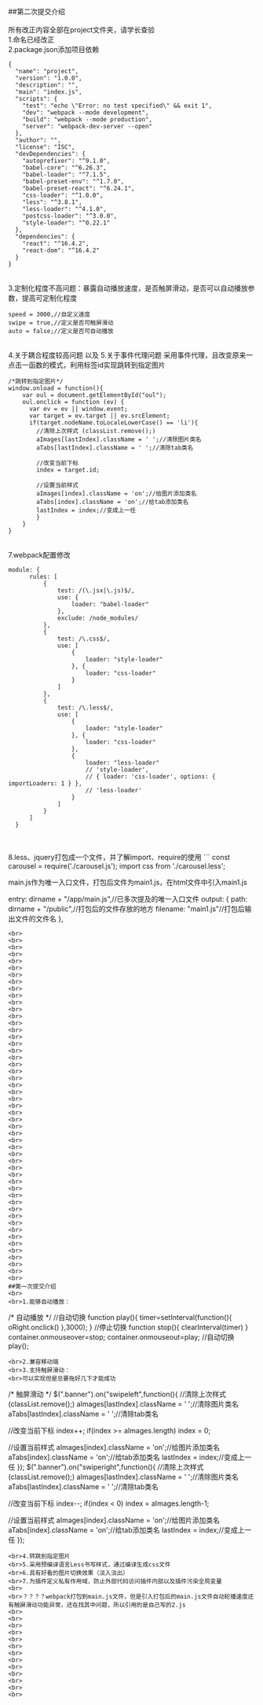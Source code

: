 ##第二次提交介绍
<br>
<br>所有改正内容全部在project文件夹，请学长查验
<br>1.命名已经改正
<br>2.package.json添加项目依赖
```
{
  "name": "project",
  "version": "1.0.0",
  "description": "",
  "main": "index.js",
  "scripts": {
    "test": "echo \"Error: no test specified\" && exit 1",
    "dev": "webpack --mode development",
    "build": "webpack --mode production",
    "server": "webpack-dev-server --open"
  },
  "author": "",
  "license": "ISC",
  "devDependencies": {
    "autoprefixer": "^9.1.0",
    "babel-core": "^6.26.3",
    "babel-loader": "^7.1.5",
    "babel-preset-env": "^1.7.0",
    "babel-preset-react": "^6.24.1",
    "css-loader": "^1.0.0",
    "less": "^3.8.1",
    "less-loader": "^4.1.0",
    "postcss-loader": "^3.0.0",
    "style-loader": "^0.22.1"
  },
  "dependencies": {
    "react": "^16.4.2",
    "react-dom": "^16.4.2"
  }
}
```
<br>3.定制化程度不高问题：暴露自动播放速度，是否触屏滑动，是否可以自动播放参数，提高可定制化程度
```
speed = 3000,//自定义速度
swipe = true,//定义是否可触屏滑动
auto = false;//定义是否可自动播放
```
<br>4.关于耦合程度较高问题  以及  5.关于事件代理问题  采用事件代理，且改变原来一点击一函数的模式，利用标签id实现跳转到指定图片
```
/*跳转到指定图片*/
window.onload = function(){
    var oul = document.getElementById("oul");
    oul.onclick = function (ev) {
      var ev = ev || window.event;
      var target = ev.target || ev.srcElement;
      if(target.nodeName.toLocaleLowerCase() == 'li'){
        //清除上次样式 (classList.remove();)
        aImages[lastIndex].className = ' ';//清除图片类名
        aTabs[lastIndex].className = ' ';//清除tab类名

        //改变当前下标
        index = target.id;

        //设置当前样式
        aImages[index].className = 'on';//给图片添加类名
        aTabs[index].className = 'on';//给tab添加类名
        lastIndex = index;//变成上一任
        }
    }
}
```
<br>7.webpack配置修改
```
module: {
      rules: [
          {
              test: /(\.jsx|\.js)$/,
              use: {
                  loader: "babel-loader"
              },
              exclude: /node_modules/
          },
          {
              test: /\.css$/,
              use: [
                  {
                      loader: "style-loader"
                  }, {
                      loader: "css-loader"
                  }
              ]
          },
          {
              test: /\.less$/,
              use: [
                  {
                      loader: "style-loader"
                  }, {
                      loader: "css-loader"
                  },
                  {
                      loader: "less-loader"
                      // 'style-loader',
                      // { loader: 'css-loader', options: { importLoaders: 1 } },
                      // 'less-loader'
                  }
              ]
          }
      ]
  }
```
<br>
<br>8.less、jquery打包成一个文件，并了解import、require的使用
```
const carousel = require('./carousel.js');
import css from './carousel.less';

main.js作为唯一入口文件，打包后文件为main1.js，在html文件中引入main1.js

entry:  dirname + "/app/main.js",//已多次提及的唯一入口文件
output: {
  path: dirname + "/public",//打包后的文件存放的地方
  filename: "main1.js"//打包后输出文件的文件名
},

```
<br>
<br>
<br>
<br>
<br>
<br>
<br>
<br>
<br>
<br>
<br>
<br>
<br>
<br>
<br>
<br>
<br>
<br>
<br>
<br>
<br>
<br>
<br>
<br>
<br>
<br>
<br>
<br>
<br>
<br>
<br>
<br>
<br>
<br>
<br>
<br>
<br>
<br>
<br>
<br>
<br>
<br>
<br>
<br>
<br>
<br>
<br>
<br>
<br>
<br>
<br>
##第一次提交介绍
<br>
<br>1.能够自动播放：
```
/* 自动播放 */
//自动切换
function play(){
    timer=setInterval(function(){
        oRight.onclick()
    },3000);
}
//停止切换
function stop(){
    clearInterval(timer)
}
container.onmouseover=stop;
container.onmouseout=play;
//自动切换
play();
```
<br>2.兼容移动端
<br>3.支持触屏滑动：
<br>可以实现但是总要拖好几下才能成功
```
/* 触屏滑动 */
$(".banner").on("swipeleft",function(){
  //清除上次样式 (classList.remove();)
  aImages[lastIndex].className = ' ';//清除图片类名
  aTabs[lastIndex].className = ' ';//清除tab类名

  //改变当前下标
  index++;
  if(index >= aImages.length)  index = 0;

  //设置当前样式
  aImages[index].className = 'on';//给图片添加类名
  aTabs[index].className = 'on';//给tab添加类名
  lastIndex = index;//变成上一任
});
$(".banner").on("swiperight",function(){
  //清除上次样式 (classList.remove();)
  aImages[lastIndex].className = ' ';//清除图片类名
  aTabs[lastIndex].className = ' ';//清除tab类名

  //改变当前下标
  index--;
  if(index < 0)  index = aImages.length-1;

  //设置当前样式
  aImages[index].className = 'on';//给图片添加类名
  aTabs[index].className = 'on';//给tab添加类名
  lastIndex = index;//变成上一任
});
```
<br>4.转跳到指定图片
<br>5.采用预编译语言Less书写样式，通过编译生成css文件
<br>6.具有好看的图片切换效果（淡入淡出）
<br>7.为插件定义私有作用域，防止外部代码访问插件内部以及插件污染全局变量
<br>
<br>？？？？webpack打包到main.js文件，但是引入打包后的main.js文件自动轮播速度还有触屏滑动功能异常，还在找其中问题，所以引用的是自己写的2.js
<br>
<br>
<br>
<br>
<br>
<br>
<br>
<br>
<br>
<br>
<br>
<br>
<br>
